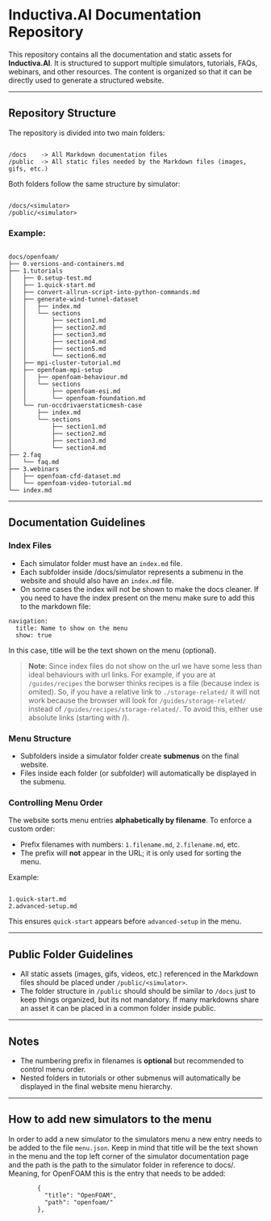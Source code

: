 
# Inductiva.AI Documentation Repository

This repository contains all the documentation and static assets for **Inductiva.AI**. It is structured to support multiple simulators, tutorials, FAQs, webinars, and other resources. The content is organized so that it can be directly used to generate a structured website.

---

## Repository Structure

The repository is divided into two main folders:

```

/docs    -> All Markdown documentation files
/public  -> All static files needed by the Markdown files (images, gifs, etc.)

```

Both folders follow the same structure by simulator:

```

/docs/<simulator>
/public/<simulator>

```

### Example:

```

docs/openfoam/
├── 0.versions-and-containers.md
├── 1.tutorials
│   ├── 0.setup-test.md
│   ├── 1.quick-start.md
│   ├── convert-allrun-script-into-python-commands.md
│   ├── generate-wind-tunnel-dataset
│   │   ├── index.md
│   │   └── sections
│   │       ├── section1.md
│   │       ├── section2.md
│   │       ├── section3.md
│   │       ├── section4.md
│   │       ├── section5.md
│   │       └── section6.md
│   ├── mpi-cluster-tutorial.md
│   ├── openfoam-mpi-setup
│   │   ├── openfoam-behaviour.md
│   │   └── sections
│   │       ├── openfoam-esi.md
│   │       └── openfoam-foundation.md
│   └── run-occdrivaerstaticmesh-case
│       ├── index.md
│       └── sections
│           ├── section1.md
│           ├── section2.md
│           ├── section3.md
│           └── section4.md
├── 2.faq
│   └── faq.md
├── 3.webinars
│   ├── openfoam-cfd-dataset.md
│   └── openfoam-video-tutorial.md
└── index.md

```

---

## Documentation Guidelines

### Index Files

- Each simulator folder must have an `index.md` file.  
- Each subfolder inside /docs/simulator represents a submenu in the website and should also have an `index.md` file.
- On some cases the index will not be shown to make the docs cleaner. If you need to have the index present on the menu make sure to add this to the markdown file:

```
navigation:
  title: Name to show on the menu
  show: true 
```
In this case, title will be the text shown on the menu (optional).

> **Note**: Since index files do not show on the url we have some less than ideal behaviours with url links. For example, if you are at `/guides/recipes` the borwser thinks recipes is a file (because index is omited). So, if you have a relative link to `./storage-related/` it will not work because the browser will look for `/guides/storage-related/` instead of `/guides/recipes/storage-related/`. To avoid this, either use absolute links (starting with /).

### Menu Structure

- Subfolders inside a simulator folder create **submenus** on the final website.  
- Files inside each folder (or subfolder) will automatically be displayed in the submenu.

### Controlling Menu Order

The website sorts menu entries **alphabetically by filename**. To enforce a custom order:

- Prefix filenames with numbers: `1.filename.md`, `2.filename.md`, etc.  
- The prefix will **not** appear in the URL; it is only used for sorting the menu.

Example:

```

1.quick-start.md
2.advanced-setup.md

```

This ensures `quick-start` appears before `advanced-setup` in the menu.

---

## Public Folder Guidelines

- All static assets (images, gifs, videos, etc.) referenced in the Markdown files should be placed under `/public/<simulator>`.  
- The folder structure in `/public` should should be similar to `/docs` just to keep things organized, but its not mandatory. If many markdowns share an asset it can be placed in a common folder inside public.

---


## Notes

* The numbering prefix in filenames is **optional** but recommended to control menu order.
* Nested folders in tutorials or other submenus will automatically be displayed in the final website menu hierarchy.

---

## How to add new simulators to the menu

In order to add a new simulator to the simulators menu a new entry needs to be added to the file `menu.json`.
Keep in mind that title will be the text shown in the menu and the top left corner of the simulator documentation page and the path is the path to the simulator folder in reference to docs/. Meaning, for OpenFOAM this is the entry that needs to be added:

```
        {
          "title": "OpenFOAM",
          "path": "openfoam/"
        },
```